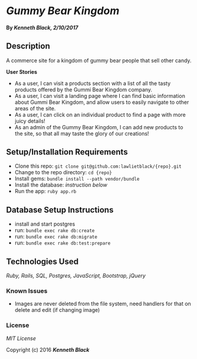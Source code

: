# _Gummy Bear Kingdom_

#### By _**Kenneth Black**, 2/10/2017_

## Description

A commerce site for a kingdom of gummy bear people that sell other candy.

**User Stories**

* As a user, I can visit a products section with a list of all the tasty products offered by the Gummi Bear Kingdom company.
* As a user, I can visit a landing page where I can find basic information about Gummi Bear Kingdom, and allow users to easily navigate to other areas of the site.
* As a user, I can click on an individual product to find a page with more juicy details!
* As an admin of the Gummy Bear Kingdom, I can add new products to the site, so that all may taste the glory of our creations!

## Setup/Installation Requirements

* Clone this repo: `git clone git@github.com:lawlietblack/{repo}.git`
* Change to the repo directory: `cd {repo}`
* Install gems: `bundle install --path vendor/bundle`
* Install the database: *instruction below*
* Run the app: `ruby app.rb`

## Database Setup Instructions

* install and start postgres
* run: `bundle exec rake db:create`
* run: `bundle exec rake db:migrate`
* run: `bundle exec rake db:test:prepare`

## Technologies Used

_Ruby, Rails, SQL, Postgres, JavaScript, Bootstrap, jQuery_

### Known Issues

* Images are never deleted from the file system, need handlers for that on delete and edit (if changing image)

### License

*MIT License*

Copyright (c) 2016 **_Kenneth Black_**